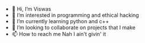 - 👋 Hi, I’m Viswas
- 👀 I’m interested in programming and ethical hacking
- 🌱 I’m currently learning python and c++
- 💞️ I’m looking to collaborate on projects that I make
- 📫 How to reach me Nah I ain't givin' it

<!---
Viswas-Programs/Viswas-Programs is a ✨ special ✨ repository because its `README.md` (this file) appears on your GitHub profile.
You can click the Preview link to take a look at your changes.
--->
